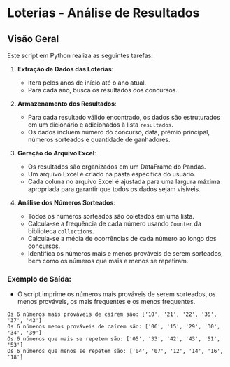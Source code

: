 #  Loterias - Análise de Resultados

## Visão Geral

Este script em Python realiza as seguintes tarefas:

1. **Extração de Dados das Loterias**:
   - Itera pelos anos de início até o ano atual.
   - Para cada ano, busca os resultados dos concursos.

2. **Armazenamento dos Resultados**:
   - Para cada resultado válido encontrado, os dados são estruturados em um dicionário e adicionados à lista `resultados`.
   - Os dados incluem número do concurso, data, prêmio principal, números sorteados e quantidade de ganhadores.

3. **Geração do Arquivo Excel**:
   - Os resultados são organizados em um DataFrame do Pandas.
   - Um arquivo Excel é criado na pasta específica do usuário.
   - Cada coluna no arquivo Excel é ajustada para uma largura máxima apropriada para garantir que todos os dados sejam visíveis.

4. **Análise dos Números Sorteados**:
   - Todos os números sorteados são coletados em uma lista.
   - Calcula-se a frequência de cada número usando `Counter` da biblioteca `collections`.
   - Calcula-se a média de ocorrências de cada número ao longo dos concursos.
   - Identifica os números mais e menos prováveis de serem sorteados, bem como os números que mais e menos se repetiram.

### Exemplo de Saída:
- O script imprime os números mais prováveis de serem sorteados, os menos prováveis, os mais frequentes e os menos frequentes.

```plaintext
Os 6 números mais prováveis de caírem são: ['10', '21', '22', '35', '37', '43']
Os 6 números menos prováveis de caírem são: ['06', '15', '29', '30', '34', '39']
Os 6 números que mais se repetem são: ['05', '33', '42', '43', '51', '53']
Os 6 números que menos se repetem são: ['04', '07', '12', '14', '16', '18']

